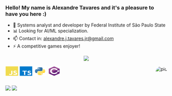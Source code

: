 ### Hello! My name is Alexandre Tavares and it's a pleasure to have you here :) 


- 🔭 Systems analyst and developer by Federal Institute of São Paulo State
- 📊 Looking for AI/ML specialization.
- 📫 Contact in: alexandre.j.tavares.jr@gmail.com
- ⚡ A competitive games enjoyer!


<div align="center">
  <img align="center" height="360em" src="https://www.icegif.com/wp-content/uploads/2022/01/icegif-544.gif"/>
</div>
<div style="display: inline_block"><br>
  <img align="center" alt="Js" height="30" width="40" src="https://raw.githubusercontent.com/devicons/devicon/master/icons/javascript/javascript-plain.svg">
  <img align="center" alt="Ts" height="30" width="40" src="https://raw.githubusercontent.com/devicons/devicon/master/icons/typescript/typescript-plain.svg">
  <img align="center" alt="Python" height="30" width="40" src="https://raw.githubusercontent.com/devicons/devicon/master/icons/python/python-original.svg">
  <img align="center" alt="Csharp" height="30" width="40" src="https://raw.githubusercontent.com/devicons/devicon/master/icons/csharp/csharp-original.svg">
  <img align="right" alt="pic" height="150" style="border-radius:50px;" src="https://i.pinimg.com/originals/c8/3b/45/c83b45b5bfc1a87b78c67c92053ebe39.gif">
</div>
  
  ##
 
<div> 

  <a href = "mailto:alexandre.j.tavares.jr@gmail.com"><img src="https://img.shields.io/badge/-Gmail-%23333?style=for-the-badge&logo=gmail&logoColor=white" target="_blank"></a>
  <a href="https://www.linkedin.com/in/dev-alexandre-tavares" target="_blank"><img src="https://img.shields.io/badge/-LinkedIn-%230077B5?style=for-the-badge&logo=linkedin&logoColor=white" target="_blank"></a> 
 
</div>
